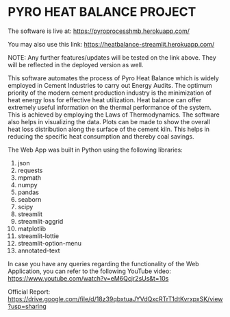 # PYRO HEAT BALANCE PROJECT
The software is live at: https://pyroprocesshmb.herokuapp.com/ 

You may also use this link: https://heatbalance-streamlit.herokuapp.com/

NOTE: Any further features/updates will be tested on the link above. They will be reflected in the deployed version as well.

This software automates the process of Pyro Heat Balance which is widely employed in Cement Industries to carry out Energy Audits. The optimum priority of the modern cement production industry is the minimization of heat energy loss for effective heat utilization. Heat balance can offer extremely useful information on the thermal performance of the system. This is achieved by employing the Laws of Thermodynamics.
The software also helps in visualizing the data. Plots can be made to show the overall heat loss distribution along the surface of the cement kiln. This helps in reducing the specific heat consumption and thereby coal savings.

The Web App was built in Python using the following libraries:
1. json
2. requests
3. mpmath
4. numpy
5. pandas
6. seaborn
7. scipy
8. streamlit
9. streamlit-aggrid
10. matplotlib
11. streamlit-lottie
12. streamlit-option-menu
13. annotated-text

In case you have any queries regarding the functionality of the Web Application, you can refer to the following YouTube video:
https://www.youtube.com/watch?v=eM6Qcjr2sUs&t=10s

Official Report: https://drive.google.com/file/d/18z39qbxtuaJYVdQxcRTrT1dtKvrxpxSK/view?usp=sharing

